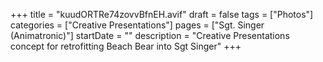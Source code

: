 +++
title = "kuudORTRe74zovvBfnEH.avif"
draft = false
tags = ["Photos"]
categories = ["Creative Presentations"]
pages = ["Sgt. Singer (Animatronic)"]
startDate = ""
description = "Creative Presentations concept for retrofitting Beach Bear into Sgt Singer"
+++
